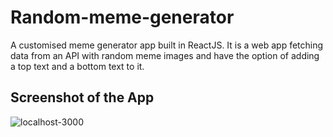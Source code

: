 # Random-meme-generator
 A customised meme generator app built in ReactJS. It is a web app fetching data from an API with random meme images and have the option of adding a top text and a bottom text to it.

## Screenshot of the App
<img src="https://i.ibb.co/5jTnsy7/localhost-3000.png" alt="localhost-3000" border="0">
